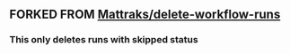 ## FORKED FROM [Mattraks/delete-workflow-runs](https://github.com/Mattraks/delete-workflow-runs)
### This only deletes runs with skipped status

